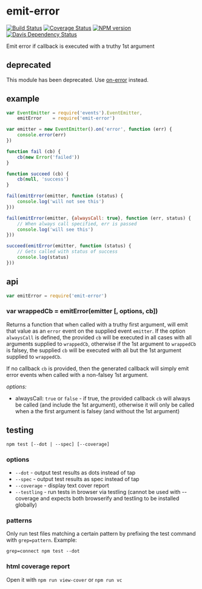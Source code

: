 # emit-error

[![Build Status](https://travis-ci.org/jasonpincin/emit-error.svg?branch=master)](https://travis-ci.org/jasonpincin/emit-error)
[![Coverage Status](https://coveralls.io/repos/jasonpincin/emit-error/badge.png?branch=master)](https://coveralls.io/r/jasonpincin/emit-error?branch=master)
[![NPM version](https://badge.fury.io/js/emit-error.png)](http://badge.fury.io/js/emit-error)
[![Davis Dependency Status](https://david-dm.org/jasonpincin/emit-error.png)](https://david-dm.org/jasonpincin/emit-error)

Emit error if callback is executed with a truthy 1st argument

## deprecated

This module has been deprecated. Use [on-error](https://github.com/jasonpincin/on-error) instead.


## example

```javascript
var EventEmitter = require('events').EventEmitter,
    emitError    = require('emit-error')

var emitter = new EventEmitter().on('error', function (err) {
    console.error(err)
})

function fail (cb) {
    cb(new Error('failed'))
}

function succeed (cb) {
    cb(null, 'success')
}

fail(emitError(emitter, function (status) {
    console.log('will not see this')
}))

fail(emitError(emitter, {alwaysCall: true}, function (err, status) {
    // When always call specified, err is passed
    console.log('will see this')
}))

succeed(emitError(emitter, function (status) {
    // Gets called with status of success
    console.log(status)
}))
```

## api

```javascript
var emitError = require('emit-error')
```

### var wrappedCb = emitError(emitter [, options, cb])

Returns a function that when called with a truthy first argument, will emit that value
as an `error` event on the supplied event `emitter`. If the option `alwaysCall` is defined, 
the provided `cb` will be executed in all cases with all arguments supplied to `wrappedCb`, otherwise 
if the 1st argument to `wrappedCb` is falsey, the supplied `cb` will be executed with all but the 
1st argument supplied to `wrappedCb`.

If no callback `cb` is provided, then the generated callback will simply emit error events when 
called with a non-falsey 1st argument.

*options:*
- alwaysCall: `true` or `false` - if true, the provided callback `cb` will always be called (and include 
  the 1st argument), otherwise it will only be called when a the first argument is falsey (and without the 
  1st argument)


## testing

`npm test [--dot | --spec] [--coverage]`

### options

* `--dot` - output test results as dots instead of tap
* `--spec` - output test results as spec instead of tap
* `--coverage` - display text cover report
* `--testling` - run tests in browser via testling (cannot be used with --coverage and 
  expects both browserify and testling to be installed globally)
  

### patterns

Only run test files matching a certain pattern by prefixing the 
test command with `grep=pattern`. Example:

```
grep=connect npm test --dot
```

### html coverage report

Open it with `npm run view-cover` or `npm run vc`
